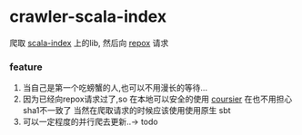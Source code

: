 # crawler-scala-index

爬取 [scala-index](https://index.scala-lang.org) 上的lib,
然后向 [repox](https://github.com/Centaur/repox) 请求

### feature 
 1. 当自己是第一个吃螃蟹的人,也可以不用漫长的等待...
 2. 因为已经向repox请求过了,so 在本地可以安全的使用 [coursier](https://github.com/alexarchambault/coursier)
在也不用担心sha1不一致了
当然在爬取请求的时候应该使用使用原生 sbt
 3. 可以一定程度的并行爬去更新..-> todo 